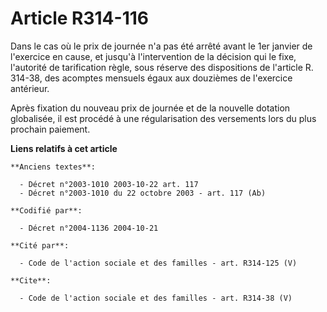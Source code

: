 # Article R314-116

Dans le cas où le prix de journée n'a pas été arrêté avant le 1er janvier de l'exercice en cause, et jusqu'à l'intervention
de la décision qui le fixe, l'autorité de tarification règle, sous réserve des dispositions de l'article R. 314-38, des
acomptes mensuels égaux aux douzièmes de l'exercice antérieur. 

Après fixation du nouveau prix de journée et de la nouvelle dotation globalisée, il est procédé à une régularisation des
versements lors du plus prochain paiement.

**Liens relatifs à cet article**

	**Anciens textes**:

	  - Décret n°2003-1010 2003-10-22 art. 117
	  - Décret n°2003-1010 du 22 octobre 2003 - art. 117 (Ab)

	**Codifié par**:

	  - Décret n°2004-1136 2004-10-21

	**Cité par**:

	  - Code de l'action sociale et des familles - art. R314-125 (V)

	**Cite**:

	  - Code de l'action sociale et des familles - art. R314-38 (V)
